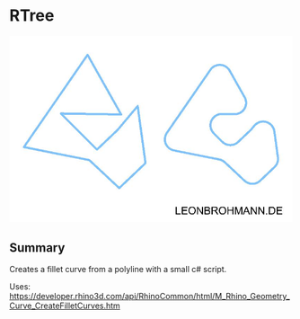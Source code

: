 # RTree
![Alt text](img/filletfrompoly.jpg?raw=false "Creates a fillet curve from a polyline with a small c# script in Grasshopper/ Rhino")
## Summary
Creates a fillet curve from a polyline with a small c# script.

Uses:
https://developer.rhino3d.com/api/RhinoCommon/html/M_Rhino_Geometry_Curve_CreateFilletCurves.htm
